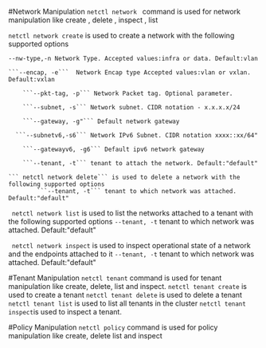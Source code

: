 
#Network Manipulation 
 ```netctl network ``` command is used for network manipulation like create , delete , inspect , list
 
 ```netctl network create``` is used to create a network with the following supported options
 
    --nw-type,-n Network Type. Accepted values:infra or data. Default:vlan
    
    ```--encap, -e```  Network Encap type Accepted values:vlan or vxlan. Default:vxlan
    
		```--pkt-tag, -p``` Network Packet tag. Optional parameter.
		
		```--subnet, -s``` Network subnet. CIDR notation - x.x.x.x/24
		
		```--gateway, -g"``` Default network gateway

	  ```--subnetv6,-s6``` Network IPv6 Subnet. CIDR notation xxxx::xx/64"

		```--gatewayv6, -g6``` Default ipv6 network gateway
		
		```--tenant, -t``` tenant to attach the network. Default:"default"
		
	``` netctl network delete``` is used to delete a network with the following supported options
	    	```--tenant, -t``` tenant to which network was attached. Default:"default"
 
  ``` netctl network list``` is used to list the networks attached to a tenant with the following supported options
           ```--tenant, -t``` tenant to which network was attached. Default:"default"
  
  ``` netctl network inspect``` is used to inspect operational state of a  network and the endpoints attached to it 
          ```--tenant, -t``` tenant to which network was attached. Default:"default"
          
#Tenant Manipulation
    ```netctl tenant``` command is used for tenant manipulation like create, delete, list and inspect.
    ```netctl tenant create``` is used to create a tenant 
    ```netctl tenant delete``` is used to delete a tenant 
    ```netctl tenant list```   is used to list all tenants in the cluster
    ```netctl tenant inspect```is used to inspect a tenant.

#Policy Manipulation
    ```netctl policy``` command is used for policy manipulation like create, delete list and inspect
    


